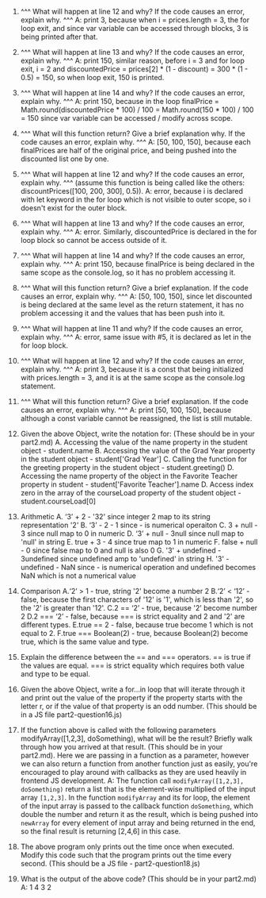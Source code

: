 1. ^^^ What will happen at line 12 and why? If the code causes an error, explain why. ^^^
   A: print 3, because when i = prices.length = 3, the for loop exit, and since var variable can be accessed through blocks, 3 is being printed after that.

2. ^^^ What will happen at line 13 and why? If the code causes an error, explain why. ^^^
   A: print 150, similar reason, before i = 3 and for loop exit, i = 2 and discountedPrice = prices[2] * (1 - discount) = 300 * (1 - 0.5) = 150, so when loop exit, 150 is printed.

3. ^^^ What will happen at line 14 and why? If the code causes an error, explain why. ^^^
   A: print 150, because in the loop finalPrice = Math.round(discountedPrice * 100) / 100 = Math.round(150 * 100) / 100 = 150 since var variable can be accessed / modify across scope.

4. ^^^ What will this function return? Give a brief explanation why. If the code causes an error, explain why. ^^^
   A: [50, 100, 150], because each finalPrices are half of the original price, and being pushed into the discounted list one by one.

5. ^^^ What will happen at line 12 and why?  If the code causes an error, explain why. ^^^ (assume this function is being called like the others: discountPrices([100, 200, 300], 0.5)).
   A: error, because i is declared with let keyword in the for loop which is not visible to outer scope, so i doesn't exist for the outer block.

6. ^^^ What will happen at line 13 and why? If the code causes an error, explain why. ^^^
   A: error. Similarly, discountedPrice is declared in the for loop block so cannot be access outside of it.

7. ^^^ What will happen at line 14 and why? If the code causes an error, explain why. ^^^
   A: print 150, because finalPrice is being declared in the same scope as the console.log, so it has no problem accessing it.

8. ^^^ What will this function return? Give a brief explanation. If the code causes an error, explain why. ^^^
   A: [50, 100, 150], since let discounted is being declared at the same level as the return statement, it has no problem accessing it and the values that has been push into it.

9. ^^^ What will happen at line 11 and why? If the code causes an error, explain why. ^^^
   A: error, same issue with #5, it is declared as let in the for loop block.

10. ^^^ What will happen at line 12 and why? If the code causes an error, explain why. ^^^
    A: print 3, because it is a const that being initialized with prices.length = 3, and it is at the same scope as the console.log statement.

11. ^^^ What will this function return? Give a brief explanation. If the code causes an error, explain why. ^^^
    A: print [50, 100, 150], because although a const variable cannot be reassigned, the list is still mutable.

12. Given the above Object, write the notation for:  (These should be in your part2.md)
    A. Accessing the value of the name property in the student object
        - student.name
    B. Accessing the value of the Grad Year property in the student object
        - student['Grad Year']
    C. Calling the function for the greeting property in the student object
        - student.greeting()
    D. Accessing the name property of the object in the Favorite Teacher property in student
        - student['Favorite Teacher'].name
    D. Access index zero in the array of the courseLoad property of the student object
        - student.courseLoad[0]

13. Arithmetic
    A. ‘3’ + 2
        - '32' since integer 2 map to its string representation '2'
    B. ‘3’ - 2
        - 1 since - is numerical operaiton
    C. 3 + null
        - 3 since null map to 0 in numeric
    D. ‘3’ + null
        - 3null since null map to 'null' in string
    E. true + 3
        - 4 since true map to 1 in numeric
    F. false + null
        - 0 since false map to 0 and null is also 0
    G. '3' + undefined
        - 3undefined since undefined amp to 'undefined' in string
    H. '3' - undefined
        - NaN since - is numerical operation and undefined becomes NaN which is not a numerical value

14. Comparison
    A.‘2’ > 1
        - true, string '2' become a number 2
    B.‘2’ < ‘12’
        - false, because the first characters of '12' is '1', which is less than '2', so the '2' is greater than '12'.
    C.2 == ‘2’
        - true, because '2' become number 2
    D.2 === ‘2’
        - false, because === is strict equality and 2 and '2' are different types.
    E.true == 2
        - false, because true become 1 which is not equal to 2.
    F.true === Boolean(2)
        - true, because Boolean(2) become true, which is the same value and type.

15. Explain the difference between the == and === operators.
    == is true if the values are equal.
    === is strict equality which requires both value and type to be equal.

16. Given the above Object, write a for...in loop that will iterate through it and print out the value of the property if the property starts with the letter r, or if the value of that property is an odd number.  (This should be in a JS file part2-question16.js)
    
17. If the function above is called with the following parameters modifyArray([1,2,3], doSomething), what will be the result? Briefly walk through how you arrived at that result. (This should be in your part2.md). Here we are passing in a function as a parameter, however we can also return a function from another function just as easily, you're encouraged to play around with callbacks as they are used heavily in frontend JS development. 
    A: The function call `modifyArray([1,2,3], doSomething)` return a list that is the element-wise multiplied of the input array `[1,2,3]`. In the function `modifyArray` and its for loop, the element of the input array is passed to the callback function `doSomething`, which double the number and return it as the result, which is being pushed into `newArray` for every element of input array and being returned in the end, so the final result is returning [2,4,6] in this case.

18. The above program only prints out the time once when executed. Modify this code such that the program prints out the time every second.  (This should be a JS file - part2-question18.js)

19. What is the output of the above code? (This should be in your part2.md)
    A: 1 4 3 2

